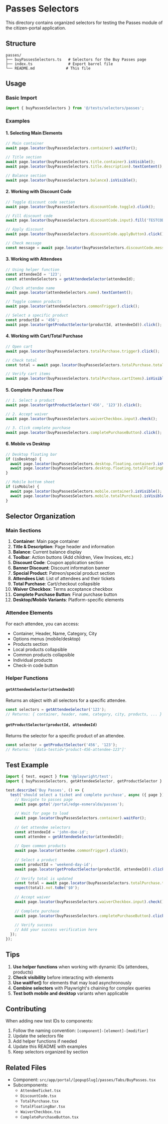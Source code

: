 # Passes Selectors

This directory contains organized selectors for testing the Passes module of the citizen-portal application.

## Structure

```
passes/
├── buyPassesSelectors.ts   # Selectors for the Buy Passes page
├── index.ts                # Export barrel file
└── README.md              # This file
```

## Usage

### Basic Import

```typescript
import { buyPassesSelectors } from '@/tests/selectors/passes';
```

### Examples

#### 1. Selecting Main Elements

```typescript
// Main container
await page.locator(buyPassesSelectors.container).waitFor();

// Title section
await page.locator(buyPassesSelectors.title.container).isVisible();
await page.locator(buyPassesSelectors.title.description).textContent();

// Balance section
await page.locator(buyPassesSelectors.balance).isVisible();
```

#### 2. Working with Discount Code

```typescript
// Toggle discount code section
await page.locator(buyPassesSelectors.discountCode.toggle).click();

// Fill discount code
await page.locator(buyPassesSelectors.discountCode.input).fill('TESTCODE');

// Apply discount
await page.locator(buyPassesSelectors.discountCode.applyButton).click();

// Check message
const message = await page.locator(buyPassesSelectors.discountCode.message).textContent();
```

#### 3. Working with Attendees

```typescript
// Using helper function
const attendeeId = '123';
const attendeeSelectors = getAttendeeSelector(attendeeId);

// Check attendee name
await page.locator(attendeeSelectors.name).textContent();

// Toggle common products
await page.locator(attendeeSelectors.commonTrigger).click();

// Select a specific product
const productId = '456';
await page.locator(getProductSelector(productId, attendeeId)).click();
```

#### 4. Working with Cart/Total Purchase

```typescript
// Open cart
await page.locator(buyPassesSelectors.totalPurchase.trigger).click();

// Check total
const total = await page.locator(buyPassesSelectors.totalPurchase.total).textContent();

// Verify cart items
await page.locator(buyPassesSelectors.totalPurchase.cartItems).isVisible();
```

#### 5. Complete Purchase Flow

```typescript
// 1. Select a product
await page.locator(getProductSelector('456', '123')).click();

// 2. Accept waiver
await page.locator(buyPassesSelectors.waiverCheckbox.input).check();

// 3. Click complete purchase
await page.locator(buyPassesSelectors.completePurchaseButton).click();
```

#### 6. Mobile vs Desktop

```typescript
// Desktop floating bar
if (isDesktop) {
  await page.locator(buyPassesSelectors.desktop.floating.container).isVisible();
  await page.locator(buyPassesSelectors.desktop.floating.totalFloatingBar).isVisible();
}

// Mobile bottom sheet
if (isMobile) {
  await page.locator(buyPassesSelectors.mobile.container).isVisible();
  await page.locator(buyPassesSelectors.mobile.totalPurchase).isVisible();
}
```

## Selector Organization

### Main Sections

1. **Container**: Main page container
2. **Title & Description**: Page header and information
3. **Balance**: Current balance display
4. **Toolbar**: Action buttons (Add children, View Invoices, etc.)
5. **Discount Code**: Coupon application section
6. **Banner Discount**: Discount information banner
7. **Special Product**: Patreon/special product section
8. **Attendees List**: List of attendees and their tickets
9. **Total Purchase**: Cart/checkout collapsible
10. **Waiver Checkbox**: Terms acceptance checkbox
11. **Complete Purchase Button**: Final purchase button
12. **Desktop/Mobile Variants**: Platform-specific elements

### Attendee Elements

For each attendee, you can access:
- Container, Header, Name, Category, City
- Options menus (mobile/desktop)
- Products section
- Local products collapsible
- Common products collapsible
- Individual products
- Check-in code button

### Helper Functions

#### `getAttendeeSelector(attendeeId)`
Returns an object with all selectors for a specific attendee.

```typescript
const selectors = getAttendeeSelector('123');
// Returns: { container, header, name, category, city, products, ... }
```

#### `getProductSelector(productId, attendeeId)`
Returns the selector for a specific product of an attendee.

```typescript
const selector = getProductSelector('456', '123');
// Returns: '[data-testid="product-456-attendee-123"]'
```

## Test Example

```typescript
import { test, expect } from '@playwright/test';
import { buyPassesSelectors, getAttendeeSelector, getProductSelector } from '@/tests/selectors/passes';

test.describe('Buy Passes', () => {
  test('should select a ticket and complete purchase', async ({ page }) => {
    // Navigate to passes page
    await page.goto('/portal/edge-esmeralda/passes');
    
    // Wait for page to load
    await page.locator(buyPassesSelectors.container).waitFor();
    
    // Get attendee selectors
    const attendeeId = 'john-doe-id';
    const attendee = getAttendeeSelector(attendeeId);
    
    // Open common products
    await page.locator(attendee.commonTrigger).click();
    
    // Select a product
    const productId = 'weekend-day-id';
    await page.locator(getProductSelector(productId, attendeeId)).click();
    
    // Verify total is updated
    const total = await page.locator(buyPassesSelectors.totalPurchase.total).textContent();
    expect(total).not.toBe('$0');
    
    // Accept waiver
    await page.locator(buyPassesSelectors.waiverCheckbox.input).check();
    
    // Complete purchase
    await page.locator(buyPassesSelectors.completePurchaseButton).click();
    
    // Verify success
    // Add your success verification here
  });
});
```

## Tips

1. **Use helper functions** when working with dynamic IDs (attendees, products)
2. **Check visibility** before interacting with elements
3. **Use waitFor()** for elements that may load asynchronously
4. **Combine selectors** with Playwright's chaining for complex queries
5. **Test both mobile and desktop** variants when applicable

## Contributing

When adding new test IDs to components:

1. Follow the naming convention: `[component]-[element]-[modifier]`
2. Update the selectors file
3. Add helper functions if needed
4. Update this README with examples
5. Keep selectors organized by section

## Related Files

- Component: `src/app/portal/[popupSlug]/passes/Tabs/BuyPasses.tsx`
- Subcomponents:
  - `AttendeeTicket.tsx`
  - `DiscountCode.tsx`
  - `TotalPurchase.tsx`
  - `TotalFloatingBar.tsx`
  - `WaiverCheckbox.tsx`
  - `CompletePurchaseButton.tsx`

